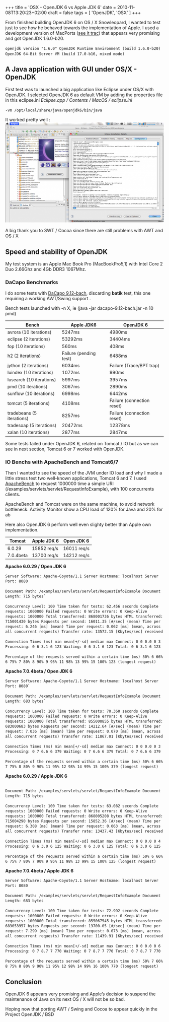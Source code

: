 +++
title = 'OSX - OpenJDK 6 vs Apple JDK 6'
date = 2010-11-08T13:20:23+02:00
draft = false
tags = [ 'OpenJDK', 'OSX' ]
+++

From finished building OpenJDK 6 on OS / X Snowleopard, I wanted to test just to see how he behaved towards the implementation of Apple. I used a development version of MacPorts ([see it trac](https://trac.macports.org/ticket/20956)) that appears very promising and got OpenJDK 1.6.0-b20.

`openjdk version "1.6.0" OpenJDK Runtime Environment (build 1.6.0-b20) OpenJDK 64-Bit Server VM (build 17.0-b16, mixed mode)`

## A Java application with GUI under OS/X - OpenJDK

First test was to launched a big application like Eclipse under OS/X with OpenJDK. I selected OpenJDK 6 as default VM by adding the properties file in this eclipse.ini _Eclipse.app / Contents / MacOS / eclipse.ini_

`-vm /opt/local/share/java/openjdk6/bin/java`

It worked pretty well :
![eclipseimage](eclipse-on-osx-openjdk6-1024x647.png)

A big thank you to SWT / Cocoa since there are still problems with AWT and OS / X

## Speed and stability of OpenJDK

My test system is an Apple Mac Book Pro (MacBookPro5,1) with Intel Core 2 Duo 2.66Ghz and 4Gb DDR3 1067Mhz.

### DaCapo Benchmarks

I do some tests with [DaCapo 9.12-bach](http://www.dacapobench.org/), discarding **batik** test, this one requiring a working AWT/Swing support .

Bench tests launched with -n X, ie (java -jar dacapo-9.12-bach.jar -n 10 pmd)

| Bench                     | Apple JDK6             | OpenJDK 6                  |
| ------------------------- | ---------------------- | -------------------------- |
| avrora (10 iterations)    | 5247ms                 | 4980ms                     |
| eclipse (2 iterations)    | 53292ms                | 34404ms                    |
| fop (10 iterations)       | 560ms                  | 408ms                      |
| h2 (2 iterations)         | Failure (pending test) | 6488ms                     |
| jython (2 iterations)     | 6034ms                 | Failure (Trace/BPT trap)   |
| luindex (10 iterations)   | 1072ms                 | 990ms                      |
| lusearch (10 iterations)  | 5997ms                 | 3957ms                     |
| pmd (10 iterations)       | 3067ms                 | 2890ms                     |
| sunflow (10 iterations)   | 6998ms                 | 6442ms                     |
| tomcat (5 iterations)     | 4108ms                 | Failure (connection reset) |
| tradebeans (5 iterations) | 8257ms                 | Failure (connection reset) |
| tradesoap (5 iterations)  | 20472ms                | 12378ms                    |
| xalan (10 iterations)     | 2877ms                 | 2847ms                     |
Some tests failed under OpenJDK 6, related on Tomcat / IO but as we can see in next section, Tomcat 6 or 7 worked with OpenJDK.

### IO Benchs with ApacheBench and Tomcat6/7

Then I wanted to see the speed of the JVM under IO load and why I made a little stress test two well-known applications, Tomcat 6 and 7. I used [ApacheBench](http://httpd.apache.org/docs/2.2/programs/ab.html) to request 1000000 time a simple URI (/examples/servlets/servlet/RequestInfoExample), with 100 concurrents clients.

ApacheBench and Tomcat were on the same machine, to avoid network bottleneck. Activity Monitor show a CPU load of 120% for Java and 20% for ab

Here also OpenJDK 6 perform well even slighty better than Apple own implementation.

| Tomcat    | Apple JDK 6 | Open JDK 6  |
| --------- | ----------- | ----------- |
| 6.0.29    | 15852 req/s | 16011 req/s |
| 7.0.4beta | 13700 req/s | 14212 req/s |

**Apache 6.0.29 / Open JDK 6** 
```
Server Software: Apache-Coyote/1.1 Server Hostname: localhost Server Port: 8080

Document Path: /examples/servlets/servlet/RequestInfoExample Document Length: 715 bytes`

Concurrency Level: 100 Time taken for tests: 62.456 seconds Complete requests: 1000000 Failed requests: 0 Write errors: 0 Keep-Alive requests: 1000000 Total transferred: 868001736 bytes HTML transferred: 715001430 bytes Requests per second: 16011.35 [#/sec] (mean) Time per request: 6.246 [ms] (mean) Time per request: 0.062 [ms] (mean, across all concurrent requests) Transfer rate: 13572.15 [Kbytes/sec] received

Connection Times (ms) min mean[+/-sd] median max Connect: 0 0 0.0 0 3 Processing: 0 6 3.1 6 123 Waiting: 0 6 3.1 6 123 Total: 0 6 3.1 6 123

Percentage of the requests served within a certain time (ms) 50% 6 66% 6 75% 7 80% 8 90% 9 95% 11 98% 13 99% 15 100% 123 (longest request)
```

**Apache 7.0.4beta / Open JDK 6**
```
Server Software: Apache-Coyote/1.1 Server Hostname: localhost Server Port: 8080`

Document Path: /examples/servlets/servlet/RequestInfoExample Document Length: 683 bytes`

Concurrency Level: 100 Time taken for tests: 70.360 seconds Complete requests: 1000000 Failed requests: 0 Write errors: 0 Keep-Alive requests: 1000000 Total transferred: 855000855 bytes HTML transferred: 683000683 bytes Requests per second: 14212.64 [#/sec] (mean) Time per request: 7.036 [ms] (mean) Time per request: 0.070 [ms] (mean, across all concurrent requests) Transfer rate: 11867.01 [Kbytes/sec] received

Connection Times (ms) min mean[+/-sd] median max Connect: 0 0 0.0 0 3 Processing: 0 7 6.6 6 379 Waiting: 0 7 6.6 6 379 Total: 0 7 6.6 6 379

Percentage of the requests served within a certain time (ms) 50% 6 66% 7 75% 8 80% 9 90% 11 95% 12 98% 14 99% 15 100% 379 (longest request)
```

**Apache 6.0.29 / Apple JDK 6** 
```Server Software: Apache-Coyote/1.1 Server Hostname: localhost Server Port: 8080

Document Path: /examples/servlets/servlet/RequestInfoExample Document Length: 715 bytes

Concurrency Level: 100 Time taken for tests: 63.082 seconds Complete requests: 1000000 Failed requests: 0 Write errors: 0 Keep-Alive requests: 1000000 Total transferred: 868005208 bytes HTML transferred: 715004290 bytes Requests per second: 15852.36 [#/sec] (mean) Time per request: 6.308 [ms] (mean) Time per request: 0.063 [ms] (mean, across all concurrent requests) Transfer rate: 13437.43 [Kbytes/sec] received

Connection Times (ms) min mean[+/-sd] median max Connect: 0 0 0.0 0 4 Processing: 0 6 3.0 6 125 Waiting: 0 6 3.0 6 125 Total: 0 6 3.0 6 125

Percentage of the requests served within a certain time (ms) 50% 6 66% 6 75% 7 80% 7 90% 9 95% 11 98% 13 99% 15 100% 125 (longest request)
```

**Apache 7.0.4beta / Apple JDK 6**
```
Server Software: Apache-Coyote/1.1 Server Hostname: localhost Server Port: 8080

Document Path: /examples/servlets/servlet/RequestInfoExample Document Length: 683 bytes

Concurrency Level: 100 Time taken for tests: 72.992 seconds Complete requests: 1000000 Failed requests: 0 Write errors: 0 Keep-Alive requests: 1000000 Total transferred: 855067545 bytes HTML transferred: 683053957 bytes Requests per second: 13700.05 [#/sec] (mean) Time per request: 7.299 [ms] (mean) Time per request: 0.073 [ms] (mean, across all concurrent requests) Transfer rate: 11439.91 [Kbytes/sec] received

Connection Times (ms) min mean[+/-sd] median max Connect: 0 0 0.0 0 6 Processing: 0 7 8.7 7 770 Waiting: 0 7 8.7 7 770 Total: 0 7 8.7 7 770

Percentage of the requests served within a certain time (ms) 50% 7 66% 8 75% 8 80% 9 90% 11 95% 12 98% 14 99% 16 100% 770 (longest request)
```

## Conclusion

OpenJDK 6 appears very promising and Apple’s decision to suspend the maintenance of Java on its next OS / X will not be so bad.

Hoping now that porting AWT / Swing and Cocoa to appear quickly in the Project OpenJDK / BSD